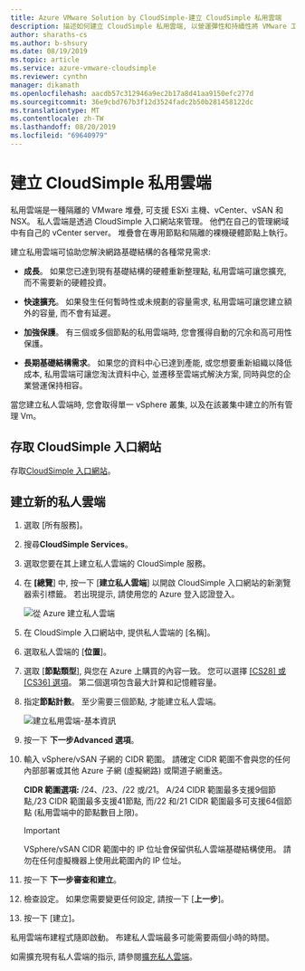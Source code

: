 ```yaml
---
title: Azure VMware Solution by CloudSimple-建立 CloudSimple 私用雲端
description: 描述如何建立 CloudSimple 私用雲端, 以營運彈性和持續性將 VMware 工作負載擴充至雲端
author: sharaths-cs
ms.author: b-shsury
ms.date: 08/19/2019
ms.topic: article
ms.service: azure-vmware-cloudsimple
ms.reviewer: cynthn
manager: dikamath
ms.openlocfilehash: aacdb57c312946a9ec2b17a8d41aa9150efc277d
ms.sourcegitcommit: 36e9cbd767b3f12d3524fadc2b50b281458122dc
ms.translationtype: MT
ms.contentlocale: zh-TW
ms.lasthandoff: 08/20/2019
ms.locfileid: "69640979"
---
```

# <a name="create-a-cloudsimple-private-cloud"></a>建立 CloudSimple 私用雲端

私用雲端是一種隔離的 VMware 堆疊, 可支援 ESXi 主機、vCenter、vSAN 和 NSX。 私人雲端是透過 CloudSimple 入口網站來管理。 他們在自己的管理網域中有自己的 vCenter server。 堆疊會在專用節點和隔離的裸機硬體節點上執行。

建立私用雲端可協助您解決網路基礎結構的各種常見需求:

* **成長**。 如果您已達到現有基礎結構的硬體重新整理點, 私用雲端可讓您擴充, 而不需要新的硬體投資。

* **快速擴充**。 如果發生任何暫時性或未規劃的容量需求, 私用雲端可讓您建立額外的容量, 而不會有延遲。

* **加強保護**。 有三個或多個節點的私用雲端時, 您會獲得自動的冗余和高可用性保護。

* **長期基礎結構需求**。 如果您的資料中心已達到產能, 或您想要重新組織以降低成本, 私用雲端可讓您淘汰資料中心, 並遷移至雲端式解決方案, 同時與您的企業營運保持相容。

當您建立私人雲端時, 您會取得單一 vSphere 叢集, 以及在該叢集中建立的所有管理 Vm。

## <a name="access-the-cloudsimple-portal"></a>存取 CloudSimple 入口網站

存取[CloudSimple 入口網站](access-cloudsimple-portal.md)。

## <a name="create-a-new-private-cloud"></a>建立新的私人雲端

1. 選取 [所有服務]。
2. 搜尋**CloudSimple Services**。
3. 選取您要在其上建立私人雲端的 CloudSimple 服務。
4. 在 **[總覽**] 中, 按一下 [**建立私人雲端**] 以開啟 CloudSimple 入口網站的新瀏覽器索引標籤。 若出現提示, 請使用您的 Azure 登入認證登入。

    ![從 Azure 建立私人雲端](media/create-private-cloud-from-azure.png)

5. 在 CloudSimple 入口網站中, 提供私人雲端的 [名稱]。
6. 選取私人雲端的 [**位置**]。
7. 選取 [**節點類型**], 與您在 Azure 上購買的內容一致。  您可以選擇 [ [CS28] 或 [CS36] 選項](cloudsimple-node.md#vmware-solution-by-cloudsimple-nodes-sku)。 第二個選項包含最大計算和記憶體容量。
8. 指定**節點計數**。  至少需要三個節點, 才能建立私人雲端。

    ![建立私用雲端-基本資訊](media/create-private-cloud-basic-info.png)

9. 按一下 **下一步Advanced 選項**。
10. 輸入 vSphere/vSAN 子網的 CIDR 範圍。 請確定 CIDR 範圍不會與您的任何內部部署或其他 Azure 子網 (虛擬網路) 或閘道子網重迭。

    **CIDR 範圍選項:** /24、/23、/22 或/21。 A/24 CIDR 範圍最多支援9個節點,/23 CIDR 範圍最多支援41節點, 而/22 和/21 CIDR 範圍最多可支援64個節點 (私用雲端中的節點數目上限)。

    > [!IMPORTANT]
    > VSphere/vSAN CIDR 範圍中的 IP 位址會保留供私人雲端基礎結構使用。  請勿在任何虛擬機器上使用此範圍內的 IP 位址。

11. 按一下 **下一步審查和建立**。
12. 檢查設定。 如果您需要變更任何設定, 請按一下 [**上一步**]。
13. 按一下 [建立]。

私用雲端布建程式隨即啟動。 布建私人雲端最多可能需要兩個小時的時間。

如需擴充現有私人雲端的指示, 請參閱[擴充私人雲端](expand-private-cloud.md)。
